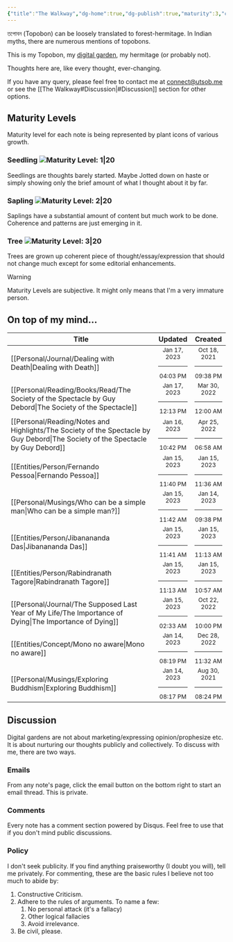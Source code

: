 ```yaml
---
{"title":"The Walkway","dg-home":true,"dg-publish":true,"maturity":3,"created":"2023-01-02T21:30:15+06:00","updated":"2023-01-15T09:50:04+06:00","dg-metatags":{"description":"Utsob's Digital Garden","og:description":"Utsob's Digital Garden"},"permalink":"/the-walkway/","metatags":{"description":"Utsob's Digital Garden","og:description":"Utsob's Digital Garden"},"tags":["gardenEntry"],"dgPassFrontmatter":true}
---
```


তপোবন (Topobon) can be loosely translated to forest-hermitage. In Indian myths, there are numerous mentions of topobons.

This is my Topobon, my [digital garden](https://cagrimmett.com/notes/2020/11/08/what-are-digital-gardens/), my hermitage (or probably not).

Thoughts here are, like every thought, ever-changing.

If you have any query, please feel free to contact me at [connect@utsob.me](mailto:connect@utsob.me) or see the [[The Walkway#Discussion\|#Discussion]] section for other options.

## Maturity Levels
Maturity level for each note is being represented by plant icons of various growth.

### Seedling ![Maturity Level: 1|20](https://topobon.utsob.me/img/tree-1.svg)
Seedlings are thoughts barely started. Maybe Jotted down on haste or simply showing only the brief amount of what I thought about it by far.

### Sapling ![Maturity Level: 2|20](https://topobon.utsob.me/img/tree-2.svg)
Saplings have a substantial amount of content but much work to be done. Coherence and patterns are just emerging in it.

### Tree ![Maturity Level: 3|20](https://topobon.utsob.me/img/tree-3.svg)
Trees are grown up coherent piece of thought/essay/expression that should not change much except for some editorial enhancements.


> [!Warning] 
> Maturity Levels are subjective. It might only means that I'm a very immature person.


## On top of my mind…
| Title                                                                                                                               | Updated                                                   | Created                                                   |
| ----------------------------------------------------------------------------------------------------------------------------------- | --------------------------------------------------------- | --------------------------------------------------------- |
| [[Personal/Journal/Dealing with Death\|Dealing with Death]]                                                                      | <center><small>Jan 17, 2023<hr/>04:03 PM</small></center> | <center><small>Oct 18, 2021<hr/>09:38 PM</small></center> |
| [[Personal/Reading/Books/Read/The Society of the Spectacle by Guy Debord\|The Society of the Spectacle]]                         | <center><small>Jan 17, 2023<hr/>12:13 PM</small></center> | <center><small>Mar 30, 2022<hr/>12:00 AM</small></center> |
| [[Personal/Reading/Notes and Highlights/The Society of the Spectacle by Guy Debord\|The Society of the Spectacle by Guy Debord]] | <center><small>Jan 16, 2023<hr/>10:42 PM</small></center> | <center><small>Apr 25, 2022<hr/>06:58 AM</small></center> |
| [[Entities/Person/Fernando Pessoa\|Fernando Pessoa]]                                                                             | <center><small>Jan 15, 2023<hr/>11:40 PM</small></center> | <center><small>Jan 15, 2023<hr/>11:36 AM</small></center> |
| [[Personal/Musings/Who can be a simple man\|Who can be a simple man?]]                                                           | <center><small>Jan 15, 2023<hr/>11:42 AM</small></center> | <center><small>Jan 14, 2023<hr/>09:38 PM</small></center> |
| [[Entities/Person/Jibanananda Das\|Jibanananda Das]]                                                                             | <center><small>Jan 15, 2023<hr/>11:41 AM</small></center> | <center><small>Jan 15, 2023<hr/>11:13 AM</small></center> |
| [[Entities/Person/Rabindranath Tagore\|Rabindranath Tagore]]                                                                     | <center><small>Jan 15, 2023<hr/>11:13 AM</small></center> | <center><small>Jan 15, 2023<hr/>10:57 AM</small></center> |
| [[Personal/Journal/The Supposed Last Year of My Life/The Importance of Dying\|The Importance of Dying]]                          | <center><small>Jan 15, 2023<hr/>02:33 AM</small></center> | <center><small>Oct 22, 2022<hr/>10:00 PM</small></center> |
| [[Entities/Concept/Mono no aware\|Mono no aware]]                                                                                | <center><small>Jan 14, 2023<hr/>08:19 PM</small></center> | <center><small>Dec 28, 2022<hr/>11:32 AM</small></center> |
| [[Personal/Musings/Exploring Buddhism\|Exploring Buddhism]]                                                                      | <center><small>Jan 14, 2023<hr/>08:17 PM</small></center> | <center><small>Aug 30, 2021<hr/>08:24 PM</small></center> |

## Discussion
Digital gardens are not about marketing/expressing opinion/prophesize etc. It is about nurturing our thoughts publicly and collectively. To discuss with me, there are two ways.

### Emails
From any note's page, click the email button on the bottom right to start an email thread. This is private.

### Comments
Every note has a comment section powered by Disqus. Feel free to use that if you don't mind public discussions.

### Policy
I don't seek publicity. If you find anything praiseworthy (I doubt you will), tell me privately. For commenting, these are the basic rules I believe not too much to abide by:
1. Constructive Criticism.
2. Adhere to the rules of arguments. To name a few:
    1. No personal attack (it's a fallacy)
    2. Other logical fallacies
    3. Avoid irrelevance.
3. Be civil, please.
